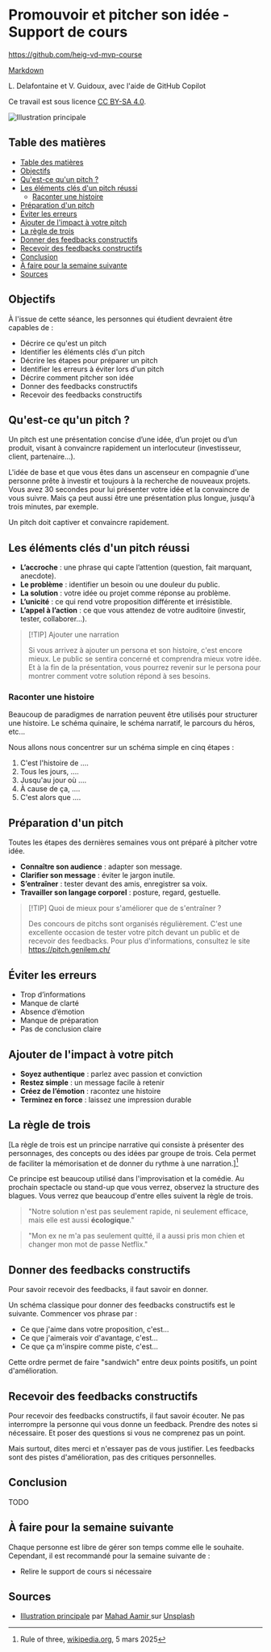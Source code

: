 # Promouvoir et pitcher son idée - Support de cours

<https://github.com/heig-vd-mvp-course>

[Markdown][course-material]

L. Delafontaine et V. Guidoux, avec l'aide de GitHub Copilot

Ce travail est sous licence [CC BY-SA 4.0][license].

![Illustration principale][illustration-principale]

## Table des matières

- [Table des matières](#table-des-matières)
- [Objectifs](#objectifs)
- [Qu'est-ce qu'un pitch ?](#quest-ce-quun-pitch-)
- [Les éléments clés d'un pitch réussi](#les-éléments-clés-dun-pitch-réussi)
	- [Raconter une histoire](#raconter-une-histoire)
- [Préparation d'un pitch](#préparation-dun-pitch)
- [Éviter les erreurs](#éviter-les-erreurs)
- [Ajouter de l'impact à votre pitch](#ajouter-de-limpact-à-votre-pitch)
- [La règle de trois](#la-règle-de-trois)
- [Donner des feedbacks constructifs](#donner-des-feedbacks-constructifs)
- [Recevoir des feedbacks constructifs](#recevoir-des-feedbacks-constructifs)
- [Conclusion](#conclusion)
- [À faire pour la semaine suivante](#à-faire-pour-la-semaine-suivante)
- [Sources](#sources)

## Objectifs

À l'issue de cette séance, les personnes qui étudient devraient être capables de
:

- Décrire ce qu'est un pitch
- Identifier les éléments clés d'un pitch
- Décrire les étapes pour préparer un pitch
- Identifier les erreurs à éviter lors d'un pitch
- Décrire comment pitcher son idée
- Donner des feedbacks constructifs
- Recevoir des feedbacks constructifs

## Qu'est-ce qu'un pitch ?

Un pitch est une présentation concise d’une idée, d’un projet ou d’un produit,
visant à convaincre rapidement un interlocuteur (investisseur, client,
partenaire…).

L'idée de base et que vous êtes dans un ascenseur en compagnie d'une personne
prête à investir et toujours à la recherche de nouveaux projets. Vous avez 30
secondes pour lui présenter votre idée et la convaincre de vous suivre. Mais ça
peut aussi être une présentation plus longue, jusqu'à trois minutes, par
exemple.

Un pitch doit captiver et convaincre rapidement.

## Les éléments clés d'un pitch réussi

- **L’accroche** : une phrase qui capte l’attention (question, fait marquant,
  anecdote).
- **Le problème** : identifier un besoin ou une douleur du public.
- **La solution** : votre idée ou projet comme réponse au problème.
- **L’unicité** : ce qui rend votre proposition différente et irrésistible.
- **L’appel à l’action** : ce que vous attendez de votre auditoire (investir,
  tester, collaborer…).

> [!TIP] Ajouter une narration
>
> Si vous arrivez à ajouter un persona et son histoire, c'est encore mieux. Le
> public se sentira concerné et comprendra mieux votre idée. Et à la fin de la
> présentation, vous pourrez revenir sur le persona pour montrer comment votre
> solution répond à ses besoins.

### Raconter une histoire

Beaucoup de paradigmes de narration peuvent être utilisés pour structurer une
histoire. Le schéma quinaire, le schéma narratif, le parcours du héros, etc...

Nous allons nous concentrer sur un schéma simple en cinq étapes :

1. C'est l'histoire de ....
2. Tous les jours, ....
3. Jusqu'au jour où ....
4. À cause de ça, ....
5. C'est alors que ....

## Préparation d'un pitch

Toutes les étapes des dernières semaines vous ont préparé à pitcher votre idée.

- **Connaître son audience** : adapter son message.
- **Clarifier son message** : éviter le jargon inutile.
- **S’entraîner** : tester devant des amis, enregistrer sa voix.
- **Travailler son langage corporel** : posture, regard, gestuelle.

> [!TIP] Quoi de mieux pour s'améliorer que de s'entraîner ?
>
> Des concours de pitchs sont organisés régulièrement. C'est une excellente
> occasion de tester votre pitch devant un public et de recevoir des feedbacks.
> Pour plus d'informations, consultez le site <https://pitch.genilem.ch/>

## Éviter les erreurs

<!-- TODO -->

- Trop d’informations
- Manque de clarté
- Absence d’émotion
- Manque de préparation
- Pas de conclusion claire

## Ajouter de l'impact à votre pitch

<!-- TODO -->

- **Soyez authentique** : parlez avec passion et conviction
- **Restez simple** : un message facile à retenir
- **Créez de l’émotion** : racontez une histoire
- **Terminez en force** : laissez une impression durable

## La règle de trois

[La règle de trois est un principe narrative qui consiste à présenter des
personnages, des concepts ou des idées par groupe de trois. Cela permet de
faciliter la mémorisation et de donner du rythme à une
narration.][^rule-of-three]

Ce principe est beaucoup utilisé dans l'improvisation et la comédie. Au prochain
spectacle ou stand-up que vous verrez, observez la structure des blagues. Vous
verrez que beaucoup d'entre elles suivent la règle de trois.

> "Notre solution n'est pas seulement rapide, ni seulement efficace, mais elle
> est aussi **écologique**."

> "Mon ex ne m'a pas seulement quitté, il a aussi pris mon chien et changer mon
> mot de passe Netflix."

## Donner des feedbacks constructifs

Pour savoir recevoir des feedbacks, il faut savoir en donner.

Un schéma classique pour donner des feedbacks constructifs est le suivante.
Commencer vos phrase par :

- Ce que j'aime dans votre proposition, c'est...
- Ce que j'aimerais voir d'avantage, c'est...
- Ce que ça m'inspire comme piste, c'est...

Cette ordre permet de faire "sandwich" entre deux points positifs, un point
d'amélioration.

## Recevoir des feedbacks constructifs

Pour recevoir des feedbacks constructifs, il faut savoir écouter. Ne pas
interrompre la personne qui vous donne un feedback. Prendre des notes si
nécessaire. Et poser des questions si vous ne comprenez pas un point.

Mais surtout, dites merci et n'essayer pas de vous justifier. Les feedbacks sont
des pistes d'amélioration, pas des critiques personnelles.

## Conclusion

TODO

## À faire pour la semaine suivante

Chaque personne est libre de gérer son temps comme elle le souhaite. Cependant,
il est recommandé pour la semaine suivante de :

- Relire le support de cours si nécessaire

## Sources

- [Illustration principale][illustration-principale] par
  [Mahad Aamir ](https://unsplash.com/@mahadaamir) sur
  [Unsplash](https://unsplash.com/photos/interior-of-building-Y-GnrESsjr0)

[^rule-of-three]:
    Rule of three,
    [wikipedia.org](<https://en.wikipedia.org/wiki/Rule_of_three_(writing)>), 5
    mars 2025

<!-- URLs -->

[course-material]:
	https://github.com/heig-vd-mvp-course/heig-vd-mvp-course/blob/main/05-cours-promouvoir-et-pitcher-son-idee/02-support-de-cours/README.md
[license]:
	https://github.com/heig-vd-mvp-course/heig-vd-mvp-course/blob/main/LICENSE.md
[illustration-principale]:
	https://images.unsplash.com/photo-1566096650255-98ba2641071e?fit=crop&h=720
